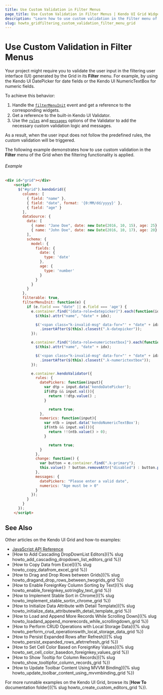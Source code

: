 ```yaml
---
title: Use Custom Validation in Filter Menus
page_title: Use Custom Validation in Filter Menus | Kendo UI Grid Widget
description: "Learn how to use custom validation in the Filter menu of the Kendo UI Grid when the filtering functionality is applied."
slug: howto_gridfiltering_custom_validation_filter_menu_grid
---
```


# Use Custom Validation in Filter Menus

Your project might require you to validate the user input in the filtering user interface (UI) generated by the Grid in its **Filter** menu. For example, by using the Kendo UI DatePicker for date fields or the Kendo UI NumericTextBox for numeric fields.

To achieve this behavior:

1. Handle the [`filterMenuInit`](/api/javascript/ui/grid#events-filterMenuInit) event and get a reference to the corresponding widgets.
2. Get a reference to the built-in Kendo UI Validator.
3. Use the [`rules`](/api/javascript/ui/validator#configuration-rules) and [`messages`](/api/javascript/ui/validator#configuration-messages) options of the Validator to add the necessary custom validation logic and messages.

As a result, when the user input does not follow the predefined rules, the custom validation will be triggered.

The following example demonstrates how to use custom validation in the **Filter** menu of the Grid when the filtering functionality is applied.

###### Example

```html
<div id="grid"></div>
    <script>
      $("#grid").kendoGrid({
        columns: [
          { field: "name" },
          { field: "date", format: '{0:MM/dd/yyyy}' },
          { field: "age" }
        ],
        dataSource: {
          data: [
            { name: "Jane Doe", date: new Date(2016, 10, 15), age: 25},
            { name: "John Doe", date: new Date(2016, 10, 17), age: 20}
          ],
          schema: {
            model: {
              fields: {
                date: {
                  type: 'date'
                },
                age: {
                  type: 'number'
                }
              }
            }
          }
        },
        filterable: true,
        filterMenuInit: function(e) {
          if (e.field === "date" || e.field === 'age') {
            e.container.find("[data-role=datepicker]").each(function(idx) {
              $(this).attr("name", "date" + idx);

              $('<span class="k-invalid-msg" data-for="' + "date" + idx + '"></span>')
                .insertAfter($(this).closest(".k-datepicker"));              
            });

            e.container.find("[data-role=numerictextbox]").each(function(idx) {
              $(this).attr("name", "date" + idx);

              $('<span class="k-invalid-msg" data-for="' + "date" + idx + '"></span>')
                .insertAfter($(this).closest(".k-numerictextbox"));              
            });

            e.container.kendoValidator({
              rules: {
                datePickers: function(input){
                  var dtp = input.data('kendoDatePicker');
                  if(dtp && input.val()){
                    return !!dtp.value() ;
                  }

                	return true;
                },
                numerics: function(input){
                  var ntb = input.data('kendoNumericTextBox');
                  if(ntb && input.val()){
                    return !!(ntb.value() > 0);
                  }

                	return true;
                }
              },
              change: function() {
                var button = e.container.find(".k-primary");
                this.value() ? button.removeAttr("disabled") : button.prop("disabled", "disabled")
              },
              messages: {
                datePickers: "Please enter a valid date",
                numerics: "Age must be > 0"
              }
            });  
          }
        }
      });
    </script>
```

## See Also

Other articles on the Kendo UI Grid and how-to examples:

* [JavaScript API Reference](/api/javascript/ui/grid)
* [How to Add Cascading DropDownList Editors]({% slug howto_add_cascading_dropdown_list_editors_grid %})
* [How to Copy Data from Excel]({% slug howto_copy_datafrom_excel_grid %})
* [How to Drag and Drop Rows between Grids]({% slug howto_dragand_drop_rows_between_twogrids_grid %})
* [How to Enable ForeignKey Column Sorting by Text]({% slug howto_enable_foreignkey_sotringby_text_grid %})
* [How to Implement Stable Sort in Chrome]({% slug howto_implement_stable_sortin_chrome_grid %})
* [How to Initialize Data Attribute with Detail Template]({% slug howto_initialize_data_attributewith_detail_template_grid %})
* [How to Load and Append More Records While Scrolling Down]({% slug howto_loadand_append_morerecords_while_scrollingdown_grid %})
* [How to Perform CRUD Operations with Local Storage Data]({% slug howto_perform_crud_operationswith_local_storage_data_grid %})
* [How to Persist Expanded Rows after Refresh]({% slug howto_persist_expanded_rows_afetrrefresh_grid %})
* [How to Set Cell Color Based on ForeignKey Values]({% slug howto_set_cell_color_basedon_foreignkey_values_grid %})
* [How to Show Tooltip for Column Records]({% slug howto_show_tooltipfor_column_records_grid %})
* [How to Update Toolbar Content Using MVVM Binding]({% slug howto_update_toolbar_content_using_mvvmbinding_grid %})

For more runnable examples on the Kendo UI Grid, browse its [**How To** documentation folder]({% slug howto_create_custom_editors_grid %}).
